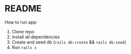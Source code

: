 # README

How to run app:

1. Clone repo
2. Install all dependencies
3. Create and seed db (`rails db:create` && `rails db:seed`)
4. Run `rails s`
